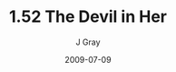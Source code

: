 ---
title: '1.52 The Devil in Her'
alt: 'Mysteries of the Arcana'
date: '2009-07-09'
author: 'J Gray'
artist: 'Keira'
chapter: '1 More Heavens and Earths'
filler: false
---